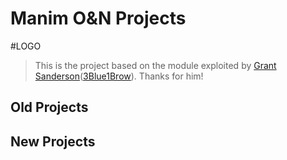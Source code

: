 # Manim O&N Projects

#LOGO

> This is the project based on the module exploited by [Grant Sanderson](https://www.3blue1brown.com/)([3Blue1Brow](https://github.com/3b1b/manim)). Thanks for him!

## Old Projects





## New Projects

